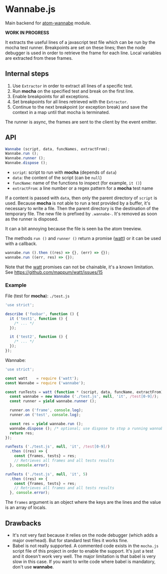 
# Wannabe.js

Main backend for [atom-wannabe][2] module.

**WORK IN PROGRESS**

It extracts the useful lines of a javascript test file which can be run by
the mocha test runner. Breakpoints are set on these lines; then the node
debugger is used in order to retrieve the frame for each line. Local variables
are extracted from these frames.

## Internal steps

1. Use `Extractor` in order to extract all lines of a specific test.
2. Run **mocha** on the specified test and break on the first line.
3. Enable breakpoints for all exceptions.
4. Set breakpoints for all lines retrieved with the `Extractor`.
5. Continue to the next breakpoint (or exception break) and save the context
   in a map until that mocha is terminated.

The runner is async, the frames are sent to the client by the event emitter.

## API

```js
Wannabe (script, data, funcNames, extractFrom);
Wannabe.run ();
Wannabe.runner ();
Wannabe.dispose ();
```

 * `script`: script to run with **mocha** (depends of `data`)
 * `data`: the content of the script (can be `null`)
 * `funcName`: name of the functions to inspect (for example, `it ()`)
 * `extractFrom`: a line number or a regex pattern for a **mocha** test name

If a content is passed with `data`, then only the parent directory of `script`
is used. Because **mocha** is not able to run a test provided by a buffer,
it's necessary to write a file. Then the parent directory is the destination
of the temporary file. The new file is prefixed by `.wannabe-`. It's removed
as soon as the runner is disposed.

It can a bit annoying because the file is seen ba the atom treeview.

The methods `run ()` and `runner ()` return a promise ([watt][1]) or it can be
used with a callback.

```js
wannabe.run ().then ((res) => {}, (err) => {});
wannabe.run ((err, res) => {});
```

Note that the [watt][1] promises can not be chainable, it's a known limitation.
See https://github.com/mappum/watt/issues/15

### Example

File (test for **mocha**): `./test.js`

```js
'use strict';

describe ('foobar', function () {
  it ('test1', function () {
    /* ... */
  });

  it ('test2', function () {
    /* ... */
  });
});

```

Wannabe:

```js
'use strict';

const watt    = require ('watt');
const Wannabe = require ('wannabe');

const runTests = watt (function * (script, data, funcName, extractFrom) {
  const wannabe = new Wannabe ('./test.js', null, 'it', /test[0-9]/);
  const runner = yield wannabe.runner ();

  runner.on ('frame', console.log);
  runner.on ('test', console.log);

  const res = yield wannabe.run ();
  wannabe.dispose (); /* optional; use dispose to stop a running wannabe */
  return res;
});

runTests ('./test.js', null, 'it', /test[0-9]/)
  .then ((res) => {
    const {frames, tests} = res;
    // Retrieves all frames and all tests results
  }, console.error);

runTests ('./test.js', null, 'it', 5)
  .then ((res) => {
    const {frames, tests} = res;
    // Retrieves all frames and all tests results
  }, console.error);
```

The `frames` argument is an object where the keys are the lines and the value
is an array of locals.

## Drawbacks

- It's not very fast because it relies on the node debugger (which adds a major
  overhead). But for standard test files it works fine.
- Babel is not really supported. A commented code exists in the `mocha.js`
  script file of this project in order to enable the support. It's just a
  test and it doesn't work very well. The major limitation is that babel is
  very slow in this case. If you want to write code where babel is mandatory,
  don't use **wannabe**.


[1]: https://github.com/mappum/watt
[2]: https://github.com/Skywalker13/atom-wannabe
